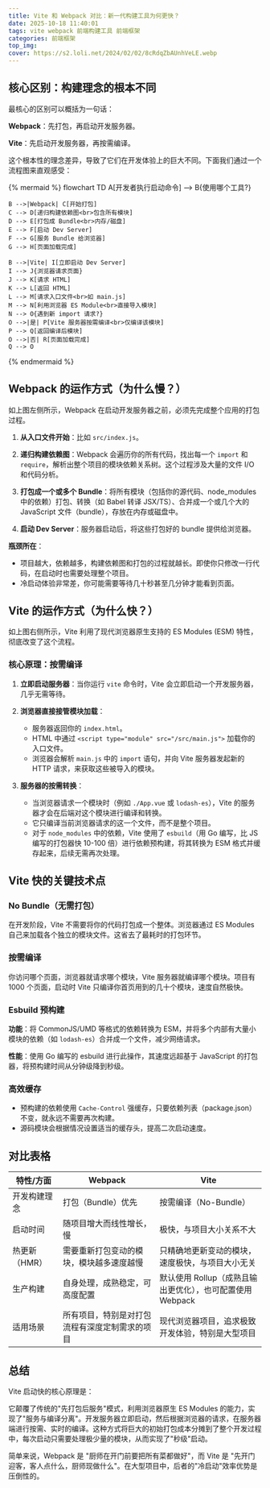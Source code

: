 ```yaml
---
title: Vite 和 Webpack 对比：新一代构建工具为何更快？
date: 2025-10-18 11:40:01
tags: vite webpack 前端构建工具 前端框架
categories: 前端框架
top_img:
cover: https://s2.loli.net/2024/02/02/8cRdqZbAUnhVeLE.webp
---
```


## 核心区别：构建理念的根本不同

最核心的区别可以概括为一句话：

**Webpack**：先打包，再启动开发服务器。

**Vite**：先启动开发服务器，再按需编译。

这个根本性的理念差异，导致了它们在开发体验上的巨大不同。下面我们通过一个流程图来直观感受：

{% mermaid %}
flowchart TD
A[开发者执行启动命令] --> B{使用哪个工具?}

    B -->|Webpack| C[开始打包]
    C --> D[递归构建依赖图<br>包含所有模块]
    D --> E[打包成 Bundle<br>内存/磁盘]
    E --> F[启动 Dev Server]
    F --> G[服务 Bundle 给浏览器]
    G --> H[页面加载完成]

    B -->|Vite| I[立即启动 Dev Server]
    I --> J{浏览器请求页面}
    J --> K[请求 HTML]
    K --> L[返回 HTML]
    L --> M[请求入口文件<br>如 main.js]
    M --> N[利用浏览器 ES Module<br>直接导入模块]
    N --> O{遇到新 import 请求?}
    O -->|是| P[Vite 服务器按需编译<br>仅编译该模块]
    P --> Q[返回编译后模块]
    O -->|否| R[页面加载完成]
    Q --> O

{% endmermaid %}

## Webpack 的运作方式（为什么慢？）

如上图左侧所示，Webpack 在启动开发服务器之前，必须先完成整个应用的打包过程。

1. **从入口文件开始**：比如 `src/index.js`。

2. **递归构建依赖图**：Webpack 会遍历你的所有代码，找出每一个 `import` 和 `require`，解析出整个项目的模块依赖关系树。这个过程涉及大量的文件 I/O 和代码分析。

3. **打包成一个或多个 Bundle**：将所有模块（包括你的源代码、node_modules 中的依赖）打包、转换（如 Babel 转译 JSX/TS）、合并成一个或几个大的 JavaScript 文件（bundle），存放在内存或磁盘中。

4. **启动 Dev Server**：服务器启动后，将这些打包好的 bundle 提供给浏览器。

**瓶颈所在**：

-   项目越大，依赖越多，构建依赖图和打包的过程就越长。即使你只修改一行代码，在启动时也需要处理整个项目。
-   冷启动体验非常差，你可能需要等待几十秒甚至几分钟才能看到页面。

## Vite 的运作方式（为什么快？）

如上图右侧所示，Vite 利用了现代浏览器原生支持的 ES Modules (ESM) 特性，彻底改变了这个流程。

### 核心原理：按需编译

1. **立即启动服务器**：当你运行 `vite` 命令时，Vite 会立即启动一个开发服务器，几乎无需等待。

2. **浏览器直接接管模块加载**：

    - 服务器返回你的 `index.html`。
    - HTML 中通过 `<script type="module" src="/src/main.js">` 加载你的入口文件。
    - 浏览器会解析 `main.js` 中的 `import` 语句，并向 Vite 服务器发起新的 HTTP 请求，来获取这些被导入的模块。

3. **服务器的按需转换**：
    - 当浏览器请求一个模块时（例如 `./App.vue` 或 `lodash-es`），Vite 的服务器才会在后端对这个模块进行编译和转换。
    - 它只编译当前浏览器请求的这一个文件，而不是整个项目。
    - 对于 `node_modules` 中的依赖，Vite 使用了 `esbuild`（用 Go 编写，比 JS 编写的打包器快 10-100 倍）进行依赖预构建，将其转换为 ESM 格式并缓存起来，后续无需再次处理。

## Vite 快的关键技术点

### No Bundle（无需打包）

在开发阶段，Vite 不需要将你的代码打包成一个整体。浏览器通过 ES Modules 自己来加载各个独立的模块文件。这省去了最耗时的打包环节。

### 按需编译

你访问哪个页面，浏览器就请求哪个模块，Vite 服务器就编译哪个模块。项目有 1000 个页面，启动时 Vite 只编译你首页用到的几十个模块，速度自然极快。

### Esbuild 预构建

**功能**：将 CommonJS/UMD 等格式的依赖转换为 ESM，并将多个内部有大量小模块的依赖（如 `lodash-es`）合并成一个文件，减少网络请求。

**性能**：使用 Go 编写的 esbuild 进行此操作，其速度远超基于 JavaScript 的打包器，将预构建时间从分钟级降到秒级。

### 高效缓存

-   预构建的依赖使用 `Cache-Control` 强缓存，只要依赖列表（package.json）不变，就永远不需要再次构建。
-   源码模块会根据情况设置适当的缓存头，提高二次启动速度。

## 对比表格

| 特性/方面     | Webpack                                        | Vite                                                      |
| ------------- | ---------------------------------------------- | --------------------------------------------------------- |
| 开发构建理念  | 打包（Bundle）优先                             | 按需编译（No-Bundle）                                     |
| 启动时间      | 随项目增大而线性增长，慢                       | 极快，与项目大小关系不大                                  |
| 热更新（HMR） | 需要重新打包变动的模块，模块越多速度越慢       | 只精确地更新变动的模块，速度极快，与项目大小无关          |
| 生产构建      | 自身处理，成熟稳定，可高度配置                 | 默认使用 Rollup（成熟且输出更优化），也可配置使用 Webpack |
| 适用场景      | 所有项目，特别是对打包流程有深度定制需求的项目 | 现代浏览器项目，追求极致开发体验，特别是大型项目          |

## 总结

Vite 启动快的核心原理是：

它颠覆了传统的"先打包后服务"模式，利用浏览器原生 ES Modules 的能力，实现了"服务与编译分离"。开发服务器立即启动，然后根据浏览器的请求，在服务器端进行按需、实时的编译。这种方式将巨大的初始打包成本分摊到了整个开发过程中，每次启动只需要处理极少量的模块，从而实现了"秒级"启动。

简单来说，Webpack 是 "厨师在开门前要把所有菜都做好"，而 Vite 是 "先开门迎客，客人点什么，厨师现做什么"。在大型项目中，后者的"冷启动"效率优势是压倒性的。
